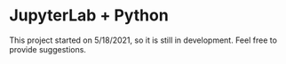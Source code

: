 # JupyterLab + Python
This project started on 5/18/2021, so it is still in development. Feel free to provide suggestions. 

```{bibliography}
```

```python

```

